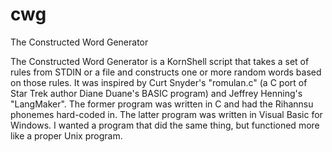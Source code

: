 # cwg
The Constructed Word Generator

The Constructed Word Generator is a KornShell script that takes a set of rules from STDIN or a file and constructs one or more random words based on those rules. It was inspired by Curt Snyder's "romulan.c" (a C port of Star Trek author Diane Duane's BASIC program) and Jeffrey Henning's "LangMaker". The former program was written in C and had the Rihannsu phonemes hard-coded in. The latter program was written in Visual Basic for Windows. I wanted a program that did the same thing, but functioned more like a proper Unix program.
